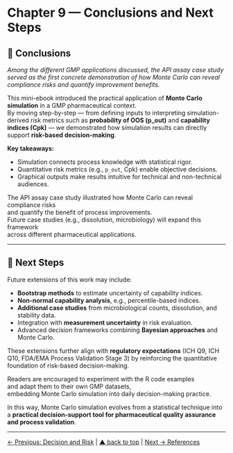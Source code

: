 # Chapter 9 — Conclusions and Next Steps

## 📌 Conclusions

*Among the different GMP applications discussed, the API assay case study served as the first concrete demonstration of how Monte Carlo can reveal compliance risks and quantify improvement benefits.*

This mini-ebook introduced the practical application of **Monte Carlo simulation** in a GMP pharmaceutical context.  
By moving step-by-step — from defining inputs to interpreting simulation-derived risk metrics such as **probability of OOS (p_out)** and **capability indices (Cpk)** — we demonstrated how simulation results can directly support **risk-based decision-making**.

**Key takeaways:**
- Simulation connects process knowledge with statistical rigor.
- Quantitative risk metrics (e.g., `p_out`, Cpk) enable objective decisions.
- Graphical outputs make results intuitive for technical and non-technical audiences.

The API assay case study illustrated how Monte Carlo can reveal compliance risks  
and quantify the benefit of process improvements.  
Future case studies (e.g., dissolution, microbiology) will expand this framework  
across different pharmaceutical applications.

---

## 🚀 Next Steps
Future extensions of this work may include:
- **Bootstrap methods** to estimate uncertainty of capability indices.
- **Non-normal capability analysis**, e.g., percentile-based indices.
- **Additional case studies** from microbiological counts, dissolution, and stability data.
- Integration with **measurement uncertainty** in risk evaluation.
- Advanced decision frameworks combining **Bayesian approaches** and Monte Carlo.

These extensions further align with **regulatory expectations** (ICH Q9, ICH Q10, FDA/EMA Process Validation Stage 3) by reinforcing the quantitative foundation of risk-based decision-making.  

Readers are encouraged to experiment with the R code examples  
and adapt them to their own GMP datasets,  
embedding Monte Carlo simulation into daily decision-making practice.

In this way, Monte Carlo simulation evolves from a statistical technique into a **practical decision-support tool for pharmaceutical quality assurance and process validation**.

---

[← Previous: Decision and Risk](chapter08_decision-risk.md) | [▲ back to top](../#table-of-contents) | [Next → References](chapter10_references.md)
